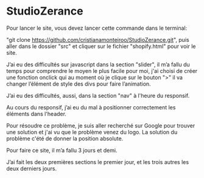 # StudioZerance
Pour lancer le site, vous devez lancer cette commande dans le terminal: 

"git clone https://github.com/cristianamonteiroo/StudioZerance.git", puis aller dans le dossier "src" et cliquer sur le fichier "shopify.html" pour voir le site.

J’ai eu des difficultés sur javascript dans la section "slider", il m’a fallu du temps pour comprendre le moyen le plus facile pour moi, j'ai choisi de créer une fonction onclick qui au moment où je clique sur le bouton ">" il va changer l’élément de style des divs pour faire l’animation.

J’ai eu des difficultés, aussi, dans la section "nav" à l'heure du responsif.

Au cours du responsif, j’ai eu du mal à positionner correctement les éléments dans l'header.

Pour résoudre ce problème, je suis aller recherché sur Google pour trouver une solution et j'ai vu que le problème venez du logo. La solution du problème c'été de donner la position absolute.

Pour faire ce site, il m’a fallu 3 jours et demi.

J’ai fait les deux premières sections le premier jour, et les trois autres les deux derniers jours.
